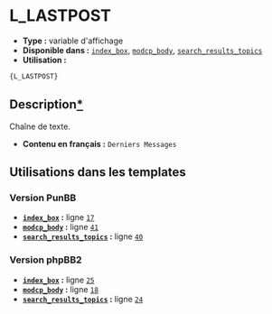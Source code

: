# L_LASTPOST
* __Type :__ variable d'affichage
* __Disponible dans :__ [`index_box`](../tpl/var/index_box.md#readme), [`modcp_body`](../tpl/var/modcp_body.md#readme), [`search_results_topics`](../tpl/var/search_results_topics.md#readme)
* __Utilisation :__

```html
{L_LASTPOST}
```

## Description[*](https://fa-tvars.appspot.com/var/L_LASTPOST)
Chaîne de texte.

* __Contenu en français :__ `Derniers Messages`

## Utilisations dans les templates

### Version PunBB
* __[`index_box`](../tpl/var/index_box.md#readme) :__ ligne [`17`](../tpl/src/punbb/index_box.tpl#L17)
* __[`modcp_body`](../tpl/var/modcp_body.md#readme) :__ ligne [`41`](../tpl/src/punbb/modcp_body.tpl#L41)
* __[`search_results_topics`](../tpl/var/search_results_topics.md#readme) :__ ligne [`40`](../tpl/src/punbb/search_results_topics.tpl#L40)

### Version phpBB2
* __[`index_box`](../tpl/var/index_box.md#readme) :__ ligne [`25`](../tpl/src/subsilver/index_box.tpl#L25)
* __[`modcp_body`](../tpl/var/modcp_body.md#readme) :__ ligne [`18`](../tpl/src/subsilver/modcp_body.tpl#L18)
* __[`search_results_topics`](../tpl/var/search_results_topics.md#readme) :__ ligne [`24`](../tpl/src/subsilver/search_results_topics.tpl#L24)